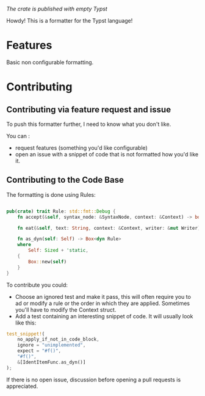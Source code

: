 *The crate is published with empty Typst*

Howdy! This is a formatter for the Typst language!

# Features

Basic non configurable formatting.

# Contributing

## Contributing via feature request and issue 
To push this formatter further, I need to know what you don't like.

You can :
- request features (something you'd like configurable)
- open an issue with a snippet of code that is not formatted how you'd like it.

## Contributing to the Code Base

The formatting is done using Rules: 

```rust

pub(crate) trait Rule: std::fmt::Debug {
    fn accept(&self, syntax_node: &SyntaxNode, context: &Context) -> bool;

    fn eat(&self, text: String, context: &Context, writer: &mut Writer);

    fn as_dyn(self: Self) -> Box<dyn Rule>
    where
        Self: Sized + 'static,
    {
        Box::new(self)
    }
}
```

To contribute you could:
- Choose an ignored test and make it pass, this will often require you to ad or modify a rule or the order in which they are applied. Sometimes you'll have to modify the Context struct.
- Add a test containing an interesting snippet of code. It will usually look like this: 
```rust
test_snippet!(
    no_apply_if_not_in_code_block,
    ignore = "unimplemented",
    expect = "#f()",
    "#f()",
    &[IdentItemFunc.as_dyn()]
);
```

If there is no open issue, discussion before opening a pull requests is appreciated.